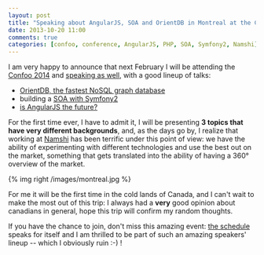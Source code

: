 ```yaml
---
layout: post
title: "Speaking about AngularJS, SOA and OrientDB in Montreal at the Confoo 2014"
date: 2013-10-20 11:00
comments: true
categories: [confoo, conference, AngularJS, PHP, SOA, Symfony2, Namshi]
---
```


I am very happy to announce that next February I will
be attending the [Confoo 2014](http://confoo.ca/) and [speaking as well](http://confoo.ca/en/speaker/alessandro-nadalin),
with a good lineup of talks:

* [OrientDB, the fastest NoSQL graph database](http://confoo.ca/en/2014/session/orientdb-the-fastest-document-based-graphdb)
* building a [SOA with Symfony2](http://confoo.ca/en/2014/session/soa-with-symfony2)
* [is AngularJS the future?](http://confoo.ca/en/2014/session/angularjs-is-the-future-maybe)

For the first time ever, I have to admit it, I will be
presenting **3 topics that have very different backgrounds**,
and, as the days go by, I realize that working at [Namshi](http://en-ae.namshi.com)
has been terrific under this point of view: we have the ability of
experimenting with different technologies and use the best out on the
market, something that gets translated into the ability of having a
360° overview of the market.

{% img right /images/montreal.jpg %}

For me it will be the first time in the cold lands of Canada, and
I can't wait to make the most out of this trip: I always had a **very**
good opinion about canadians in general, hope this trip will
confirm my random thoughts.

If you have the chance to join, don't miss this amazing event: 
[the schedule](http://confoo.ca/en/2014/sessions) speaks for itself
and I am thrilled to be part of such an amazing speakers' lineup
-- which I obviously ruin :-) !
